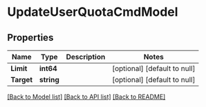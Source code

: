 # UpdateUserQuotaCmdModel

## Properties
Name | Type | Description | Notes
------------ | ------------- | ------------- | -------------
**Limit** | **int64** |  | [optional] [default to null]
**Target** | **string** |  | [optional] [default to null]

[[Back to Model list]](../README.md#documentation-for-models) [[Back to API list]](../README.md#documentation-for-api-endpoints) [[Back to README]](../README.md)


